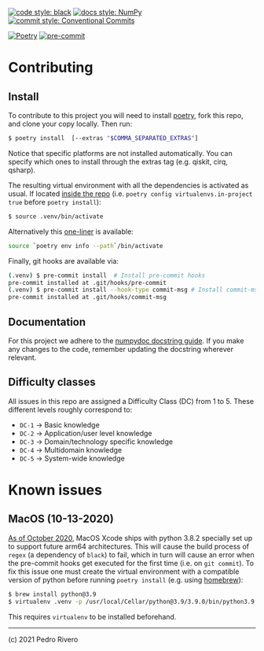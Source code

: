 [![code style: black](https://img.shields.io/badge/Code_Style-black-000000.svg?style=flat)](https://github.com/psf/black)
[![docs style: NumPy](https://img.shields.io/badge/Docs_Style-NumPy-013243.svg?style=flat&logo=NumPy&logoColor=white)](https://numpydoc.readthedocs.io/en/latest/format.html)
[![commit style: Conventional Commits](https://img.shields.io/badge/Commit_Style-Conventional_Commits-E86F76.svg?style=flat)](https://www.conventionalcommits.org/)

[![Poetry](https://img.shields.io/badge/Poetry-3B8BD8.svg?style=flat)](https://github.com/psf/black)
[![pre-commit](https://img.shields.io/badge/pre--commit-FAB040.svg?style=flat&logo=pre-commit&logoColor=white)](https://pre-commit.com/)

# Contributing
## Install
To contribute to this project you will need to install [poetry](https://python-poetry.org/docs/#installation), fork this repo, and clone your copy locally. Then run:

```sh
$ poetry install  [--extras "$COMMA_SEPARATED_EXTRAS"]
```

Notice that specific platforms are not installed automatically. You can specify which ones to install through the extras tag (e.g. qiskit, cirq, qsharp).

The resulting virtual environment with all the dependencies is activated as usual. If located [inside the repo](https://python-poetry.org/docs/configuration/#virtualenvsin-project-boolean) (i.e. `poetry config virtualenvs.in-project true` before `poetry install`):

```sh
$ source .venv/bin/activate
```

Alternatively this [one-liner](https://python-poetry.org/docs/basic-usage/#activating-the-virtual-environment) is available:

```sh
source `poetry env info --path`/bin/activate
```

Finally, git hooks are available via:

```sh
(.venv) $ pre-commit install  # Install pre-commit hooks
pre-commit installed at .git/hooks/pre-commit
(.venv) $ pre-commit install --hook-type commit-msg # Install commit-msg hooks
pre-commit installed at .git/hooks/commit-msg
```

## Documentation
For this project we adhere to the [numpydoc docstring guide](https://numpydoc.readthedocs.io/en/latest/format.html). If you make any changes to the code, remember updating the docstring wherever relevant.

## Difficulty classes
All issues in this repo are assigned a Difficulty Class (DC) from 1 to 5. These different levels roughly correspond to:

- `DC-1` → Basic knowledge
- `DC-2` → Application/user level knowledge
- `DC-3` → Domain/technology specific knowledge
- `DC-4` → Multidomain knowledge
- `DC-5` → System-wide knowledge


# Known issues
## MacOS (10-13-2020)
[As of October 2020](https://github.com/ycm-core/YouCompleteMe/issues/3770), MacOS Xcode ships with python 3.8.2 specially set up to support future arm64 architectures. This will cause the build process of `regex` (a dependency of `black`) to fail, which in turn will cause an error when the pre-commit hooks get executed for the first time (i.e. on `git commit`). To fix this issue one must create the virtual environment with a compatible version of python before running `poetry install` (e.g. using [homebrew](https://brew.sh/)):

```sh
$ brew install python@3.9
$ virtualenv .venv -p /usr/local/Cellar/python@3.9/3.9.0/bin/python3.9
```

This requires `virtualenv` to be installed beforehand.

---
(c) 2021 Pedro Rivero
